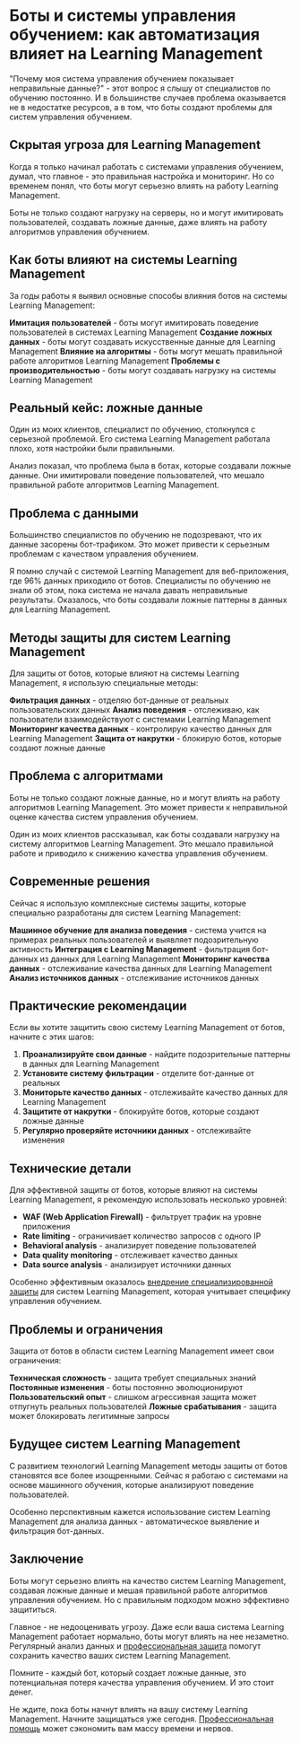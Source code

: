 ﻿# Боты и системы управления обучением: как автоматизация влияет на Learning Management

"Почему моя система управления обучением показывает неправильные данные?" - этот вопрос я слышу от специалистов по обучению постоянно. И в большинстве случаев проблема оказывается не в недостатке ресурсов, а в том, что боты создают проблемы для систем управления обучением.

## Скрытая угроза для Learning Management

Когда я только начинал работать с системами управления обучением, думал, что главное - это правильная настройка и мониторинг. Но со временем понял, что боты могут серьезно влиять на работу Learning Management.

Боты не только создают нагрузку на серверы, но и могут имитировать пользователей, создавать ложные данные, даже влиять на работу алгоритмов управления обучением.

## Как боты влияют на системы Learning Management

За годы работы я выявил основные способы влияния ботов на системы Learning Management:

**Имитация пользователей** - боты могут имитировать поведение пользователей в системах Learning Management
**Создание ложных данных** - боты могут создавать искусственные данные для Learning Management
**Влияние на алгоритмы** - боты могут мешать правильной работе алгоритмов Learning Management
**Проблемы с производительностью** - боты могут создавать нагрузку на системы Learning Management

## Реальный кейс: ложные данные

Один из моих клиентов, специалист по обучению, столкнулся с серьезной проблемой. Его система Learning Management работала плохо, хотя настройки были правильными.

Анализ показал, что проблема была в ботах, которые создавали ложные данные. Они имитировали поведение пользователей, что мешало правильной работе алгоритмов Learning Management.

## Проблема с данными

Большинство специалистов по обучению не подозревают, что их данные засорены бот-трафиком. Это может привести к серьезным проблемам с качеством управления обучением.

Я помню случай с системой Learning Management для веб-приложения, где 96% данных приходило от ботов. Специалисты по обучению не знали об этом, пока система не начала давать неправильные результаты. Оказалось, что боты создавали ложные паттерны в данных для Learning Management.

## Методы защиты для систем Learning Management

Для защиты от ботов, которые влияют на системы Learning Management, я использую специальные методы:

**Фильтрация данных** - отделяю бот-данные от реальных пользовательских данных
**Анализ поведения** - отслеживаю, как пользователи взаимодействуют с системами Learning Management
**Мониторинг качества данных** - контролирую качество данных для Learning Management
**Защита от накрутки** - блокирую ботов, которые создают ложные данные

## Проблема с алгоритмами

Боты не только создают ложные данные, но и могут влиять на работу алгоритмов Learning Management. Это может привести к неправильной оценке качества систем управления обучением.

Один из моих клиентов рассказывал, как боты создавали нагрузку на систему алгоритмов Learning Management. Это мешало правильной работе и приводило к снижению качества управления обучением.

## Современные решения

Сейчас я использую комплексные системы защиты, которые специально разработаны для систем Learning Management:

**Машинное обучение для анализа поведения** - система учится на примерах реальных пользователей и выявляет подозрительную активность
**Интеграция с Learning Management** - фильтрация бот-данных из данных для Learning Management
**Мониторинг качества данных** - отслеживание качества данных для Learning Management
**Анализ источников данных** - отслеживание источников данных

## Практические рекомендации

Если вы хотите защитить свою систему Learning Management от ботов, начните с этих шагов:

1. **Проанализируйте свои данные** - найдите подозрительные паттерны в данных для Learning Management
2. **Установите систему фильтрации** - отделите бот-данные от реальных
3. **Мониторьте качество данных** - отслеживайте качество данных для Learning Management
4. **Защитите от накрутки** - блокируйте ботов, которые создают ложные данные
5. **Регулярно проверяйте источники данных** - отслеживайте изменения

## Технические детали

Для эффективной защиты от ботов, которые влияют на системы Learning Management, я рекомендую использовать несколько уровней:

- **WAF (Web Application Firewall)** - фильтрует трафик на уровне приложения
- **Rate limiting** - ограничивает количество запросов с одного IP
- **Behavioral analysis** - анализирует поведение пользователей
- **Data quality monitoring** - отслеживает качество данных
- **Data source analysis** - анализирует источники данных

Особенно эффективным оказалось [внедрение специализированной защиты](https://progaem.com/ustanovka-antibota-usluga-po-zashhite-ot-botov-vashih-sajtov-na-razlichnyh-cms-sistemah.html) для систем Learning Management, которая учитывает специфику управления обучением.

## Проблемы и ограничения

Защита от ботов в области систем Learning Management имеет свои ограничения:

**Техническая сложность** - защита требует специальных знаний
**Постоянные изменения** - боты постоянно эволюционируют
**Пользовательский опыт** - слишком агрессивная защита может отпугнуть реальных пользователей
**Ложные срабатывания** - защита может блокировать легитимные запросы

## Будущее систем Learning Management

С развитием технологий Learning Management методы защиты от ботов становятся все более изощренными. Сейчас я работаю с системами на основе машинного обучения, которые анализируют поведение пользователей.

Особенно перспективным кажется использование систем Learning Management для анализа данных - автоматическое выявление и фильтрация бот-данных.

## Заключение

Боты могут серьезно влиять на качество систем Learning Management, создавая ложные данные и мешая правильной работе алгоритмов управления обучением. Но с правильным подходом можно эффективно защититься.

Главное - не недооценивать угрозу. Даже если ваша система Learning Management работает нормально, боты могут влиять на нее незаметно. Регулярный анализ данных и [профессиональная защита](https://progaem.com/ustanovka-antibota-usluga-po-zashhite-ot-botov-vashih-sajtov-na-razlichnyh-cms-sistemah.html) помогут сохранить качество ваших систем Learning Management.

Помните - каждый бот, который создает ложные данные, это потенциальная потеря качества управления обучением. И это стоит денег.

Не ждите, пока боты начнут влиять на вашу систему Learning Management. Начните защищаться уже сегодня. [Профессиональная помощь](https://progaem.com/ustanovka-antibota-usluga-po-zashhite-ot-botov-vashih-sajtov-na-razlichnyh-cms-sistemah.html) может сэкономить вам массу времени и нервов.
